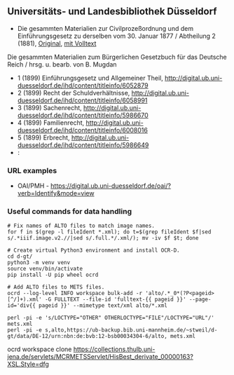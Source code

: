 ## Universitäts- und Landesbibliothek Düsseldorf

*  Die gesammten Materialien zur Civilprozeßordnung und dem Einführungsgesetz zu derselben vom 30. Januar 1877 / Abtheilung 2 (1881), [Original](https://www.ub.uni-koeln.de/cdm/ref/collection/mono19/id/21180), [mit Volltext]()

Die gesammten Materialien zum Bürgerlichen Gesetzbuch für das Deutsche Reich / hrsg. u. bearb. von B. Mugdan

* 1 (1899) Einführungsgesetz und Allgemeiner Theil, http://digital.ub.uni-duesseldorf.de/ihd/content/titleinfo/6052879
* 2 (1899) Recht der Schuldverhältnisse, http://digital.ub.uni-duesseldorf.de/ihd/content/titleinfo/6058991
* 3 (1899) Sachenrecht, http://digital.ub.uni-duesseldorf.de/ihd/content/titleinfo/5986670
* 4 (1899) Familienrecht, http://digital.ub.uni-duesseldorf.de/ihd/content/titleinfo/6008016
* 5 (1899) Erbrecht, http://digital.ub.uni-duesseldorf.de/ihd/content/titleinfo/5986649
* :


### URL examples

* OAI/PMH - https://digital.ub.uni-duesseldorf.de/oai/?verb=Identify&mode=view

### Useful commands for data handling

```
# Fix names of ALTO files to match image names.
for f in $(grep -l fileIdent *.xml); do t=$(grep fileIdent $f|sed s/.*iiif.image.v2.//|sed s/.full.*/.xml/); mv -iv $f $t; done

# Create virtual Python3 environment and install OCR-D.
cd d-gt/
python3 -m venv venv
source venv/bin/activate
pip install -U pip wheel ocrd

# Add ALTO files to METS files.
ocrd --log-level INFO workspace bulk-add -r 'alto/.*_0*(?P<pageid>[^/]+).xml' -G FULLTEXT --file-id 'fulltext-{{ pageid }}' --page-id='div{{ pageid }}' --mimetype text/xml alto/*.xml

perl -pi -e 's/LOCTYPE="OTHER" OTHERLOCTYPE="FILE"/LOCTYPE="URL"/' mets.xml
perl -pi -e s,alto,https://ub-backup.bib.uni-mannheim.de/~stweil/d-gt/data/DE-12/urn:nbn:de:bvb:12-bsb00034304-6/alto, mets.xml
```
ocrd workspace clone https://collections.thulb.uni-jena.de/servlets/MCRMETSServlet/HisBest_derivate_00000163?XSL.Style=dfg
